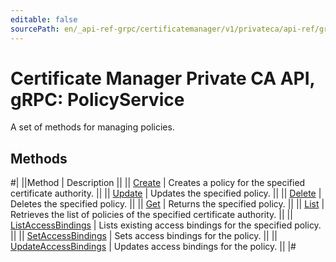 ```yaml
---
editable: false
sourcePath: en/_api-ref-grpc/certificatemanager/v1/privateca/api-ref/grpc/Policy/index.md
---
```


# Certificate Manager Private CA API, gRPC: PolicyService

A set of methods for managing policies.

## Methods

#|
||Method | Description ||
|| [Create](create.md) | Creates a policy for the specified certificate authority. ||
|| [Update](update.md) | Updates the specified policy. ||
|| [Delete](delete.md) | Deletes the specified policy. ||
|| [Get](get.md) | Returns the specified policy. ||
|| [List](list.md) | Retrieves the list of policies of the specified certificate authority. ||
|| [ListAccessBindings](listAccessBindings.md) | Lists existing access bindings for the specified policy. ||
|| [SetAccessBindings](setAccessBindings.md) | Sets access bindings for the policy. ||
|| [UpdateAccessBindings](updateAccessBindings.md) | Updates access bindings for the policy. ||
|#